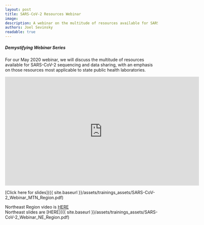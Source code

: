 ```yaml
---
layout: post
title: SARS-CoV-2 Resources Webinar
image:
description: A webinar on the multitude of resources available for SARS-CoV-2 sequencing and data sharing, with an emphasis on those resources most applicable to state public health laboratories.
authors: Joel Sevinsky
readable: true
---
```

##### Demystifying Webinar Series

For our May 2020 webinar, we will discuss the multitude of resources available for SARS-CoV-2 sequencing and data sharing, with an emphasis on those resources most applicable to state public health laboratories.


<iframe id="ytplayer"
  type="text/html"
  width="640"
  height="360"
  src="https://www.youtube.com/embed/CNGEBzLQuNE?autoplay=0"
  frameborder="0">
</iframe>

[Click here for slides]({{ site.baseurl }}/assets/trainings_assets/SARS-CoV-2_Webinar_MTN_Region.pdf)

Northeast Region video is [HERE](https://youtu.be/WJntOCGmIDE)  
Northeast slides are [HERE]({{ site.baseurl }}/assets/trainings_assets/SARS-CoV-2_Webinar_NE_Region.pdf)
